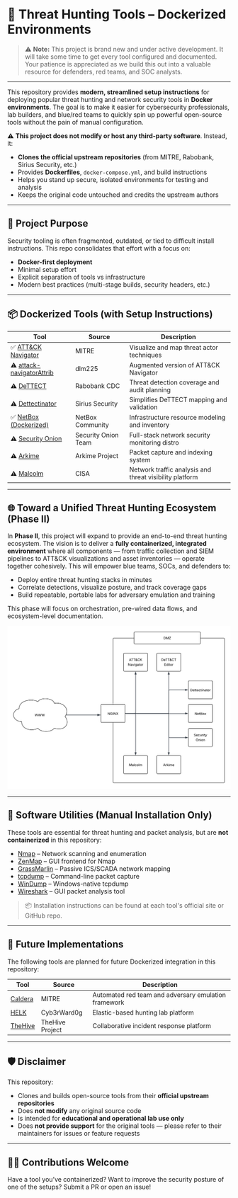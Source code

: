 # 🧰 Threat Hunting Tools – Dockerized Environments

> ⚠️ **Note:** This project is brand new and under active development. It will take some time to get every tool configured and documented. Your patience is appreciated as we build this out into a valuable resource for defenders, red teams, and SOC analysts.

---

This repository provides **modern, streamlined setup instructions** for deploying popular threat hunting and network security tools in **Docker environments**. The goal is to make it easier for cybersecurity professionals, lab builders, and blue/red teams to quickly spin up powerful open-source tools without the pain of manual configuration.

⚠️ **This project does not modify or host any third-party software**. Instead, it:

- **Clones the official upstream repositories** (from MITRE, Rabobank, Sirius Security, etc.)
- Provides **Dockerfiles**, `docker-compose.yml`, and build instructions
- Helps you stand up secure, isolated environments for testing and analysis
- Keeps the original code untouched and credits the upstream authors

---

## 🎯 Project Purpose

Security tooling is often fragmented, outdated, or tied to difficult install instructions. This repo consolidates that effort with a focus on:

- **Docker-first deployment**
- Minimal setup effort
- Explicit separation of tools vs infrastructure
- Modern best practices (multi-stage builds, security headers, etc.)

---

## 📦 Dockerized Tools (with Setup Instructions)

| Tool                                                                        | Source              | Description                                    |
| --------------------------------------------------------------------------- | ------------------- | ---------------------------------------------- |
| ✅ [ATT&CK Navigator](https://github.com/mitre-attack/attack-navigator.git)    | MITRE               | Visualize and map threat actor techniques      |
| ⚠️ [attack-navigatorAttrib](https://github.com/dlm225/attack-navigatorAttrib)  | dlm225              | Augmented version of ATT&CK Navigator          |
| ⚠️ [DeTTECT](https://github.com/rabobank-cdc/DeTTECT)                          | Rabobank CDC        | Threat detection coverage and audit planning   |
| ⚠️ [Dettectinator](https://github.com/siriussecurity/dettectinator/)           | Sirius Security     | Simplifies DeTTECT mapping and validation      |
| ✅ [NetBox (Dockerized)](https://github.com/netbox-community/netbox-docker)    | NetBox Community    | Infrastructure resource modeling and inventory |
| ⚠️ [Security Onion](https://github.com/Security-Onion-Solutions/securityonion) | Security Onion Team | Full-stack network security monitoring distro  |
| ⚠️ [Arkime](https://github.com/arkime/arkime)                                  | Arkime Project      | Packet capture and indexing system             |
| ⚠️ [Malcolm](https://github.com/idaholab/Malcolm)                              | CISA                | Network traffic analysis and threat visibility platform |

---

## 🌐 Toward a Unified Threat Hunting Ecosystem (Phase II)

In **Phase II**, this project will expand to provide an end-to-end threat hunting ecosystem. The vision is to deliver a **fully containerized, integrated environment** where all components — from traffic collection and SIEM pipelines to ATT&CK visualizations and asset inventories — operate together cohesively. This will empower blue teams, SOCs, and defenders to:

- Deploy entire threat hunting stacks in minutes
- Correlate detections, visualize posture, and track coverage gaps
- Build repeatable, portable labs for adversary emulation and training

This phase will focus on orchestration, pre-wired data flows, and ecosystem-level documentation.

![Threat Hunting Ecosystem](threat-hunting.png)

---

## 🔧 Software Utilities (Manual Installation Only)

These tools are essential for threat hunting and packet analysis, but are **not containerized** in this repository:

- [Nmap](https://nmap.org/) – Network scanning and enumeration
- [ZenMap](https://nmap.org/zenmap/) – GUI frontend for Nmap
- [GrassMarlin](https://github.com/nsacyber/GRASSMARLIN) – Passive ICS/SCADA network mapping
- [tcpdump](https://www.tcpdump.org/) – Command-line packet capture
- [WinDump](https://www.winpcap.org/windump/) – Windows-native tcpdump
- [Wireshark](https://www.wireshark.org/) – GUI packet analysis tool

> 📦 Installation instructions can be found at each tool's official site or GitHub repo.

---

## 🔮 Future Implementations

The following tools are planned for future Dockerized integration in this repository:

| Tool                                                  | Source          | Description                                          |
| ----------------------------------------------------- | --------------- | ---------------------------------------------------- |
| [Caldera](https://github.com/mitre/caldera)           | MITRE           | Automated red team and adversary emulation framework |
| [HELK](https://github.com/Cyb3rWard0g/HELK)           | Cyb3rWard0g     | Elastic-based hunting lab platform                   |
| [TheHive](https://github.com/TheHive-Project/TheHive) | TheHive Project | Collaborative incident response platform             |

---

## 🛡️ Disclaimer

This repository:

- Clones and builds open-source tools from their **official upstream repositories**
- Does **not modify** any original source code
- Is intended for **educational and operational lab use only**
- Does **not provide support** for the original tools — please refer to their maintainers for issues or feature requests

---

## 🧑‍💻 Contributions Welcome

Have a tool you’ve containerized? Want to improve the security posture of one of the setups? Submit a PR or open an issue!

